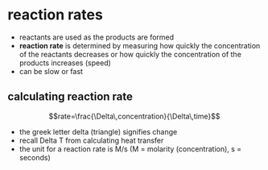 # reaction rates
+ reactants are used as the products are formed
+ **reaction rate** is determined by measuring how quickly the concentration of the reactants decreases or how quickly the concentration of the products increases (speed)
+ can be slow or fast

## calculating reaction rate

```math
rate=\frac{\Delta\,concentration}{\Delta\,time}
```

+ the greek letter delta (triangle) signifies change
+ recall Delta T from calculating heat transfer
+ the unit for a reaction rate is M/s (M = molarity (concentration), s = seconds)

